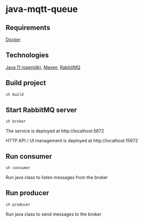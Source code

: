 # java-mqtt-queue

## Requirements
[Docker](https://www.docker.com/)

## Technologies 
[Java 11 (openjdk)](https://openjdk.org/projects/jdk/11/), [Maven](https://maven.apache.org/), [RabbitMQ](https://www.rabbitmq.com/)

## Build project
```bash
sh build
```

## Start RabbitMQ server
```bash
sh broker
```

The service is deployed at http://localhost:5672

HTTP API / UI management is deployed at http://localhost:15672

## Run consumer
```bash
sh consumer
```

Run java class to listen messages from the broker 

## Run producer
```bash
sh producer
```

Run java class to send messages to the broker 
